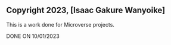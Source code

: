 ## Copyright 2023, [Isaac Gakure Wanyoike]



This is a work done for Microverse projects.

DONE ON 10/01/2023